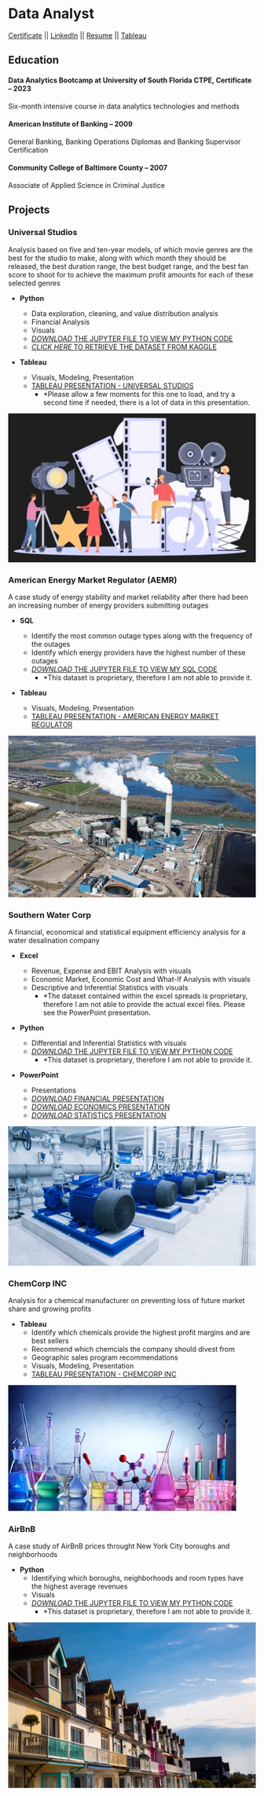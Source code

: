 # Data Analyst
[Certificate](/assets/resume/usf_certificate.pdf)
||
[LinkedIn](https://www.linkedin.com/in/brandon-chisnell-9890a79b/)
||
[Resume](/assets/resume/resume_brandon_chisnell.pdf)
||
[Tableau](https://public.tableau.com/app/profile/brandon.chisnell)

## Education
#### Data Analytics Bootcamp at University of South Florida CTPE, Certificate – 2023
Six-month intensive course in data analytics technologies and methods

#### American Institute of Banking – 2009
General Banking, Banking Operations Diplomas and Banking Supervisor Certification

#### Community College of Baltimore County – 2007
Associate of Applied Science in Criminal Justice

## Projects
### Universal Studios
Analysis based on five and ten-year models, of which movie genres are the best for the studio to make, along with which month they should be released, the best duration range, the best budget range, and the best fan score to shoot for to achieve the maximum profit amounts for each of these selected genres
  - **Python**
    - Data exploration, cleaning, and value distribution analysis
    - Financial Analysis
    - Visuals
    - [*DOWNLOAD* THE JUPYTER FILE TO VIEW MY PYTHON CODE](/assets/files/capstone_universal_studios_portfolio.ipynb)
    - [*CLICK HERE* TO RETRIEVE THE DATASET FROM KAGGLE](https://www.kaggle.com/datasets/akshaypawar7/millions-of-movies)

  - **Tableau**
    - Visuals, Modeling, Presentation
    - [TABLEAU PRESENTATION - UNIVERSAL STUDIOS](https://public.tableau.com/app/profile/brandon.chisnell/viz/Capstone-UniversalStudios/ExecutivePresentation)
      - *Please allow a few moments for this one to load, and try a second time if needed, there is a lot of data in this presentation.

![Movies](/assets/images/movies1.jpeg)

### American Energy Market Regulator (AEMR)
A case study of energy stability and market reliability after there had been an increasing number of energy providers submitting outages
  - **SQL**
    - Identify the most common outage types along with the frequency of the outages
    - Identify which energy providers have the highest number of these outages
    - [*DOWNLOAD* THE JUPYTER FILE TO VIEW MY SQL CODE](assets/files/aemr_portfolio.ipynb)
      - *This dataset is proprietary, therefore I am not able to provide it.

  - **Tableau**
    - Visuals, Modeling, Presentation
    - [TABLEAU PRESENTATION - AMERICAN ENERGY MARKET REGULATOR](https://public.tableau.com/app/profile/brandon.chisnell/viz/AmericanEnergyMarketRegulator_16941167662490/Presentation)

![Energy Plant](/assets/images/energy2.jpeg)

### Southern Water Corp
A financial, economical and statistical equipment efficiency analysis for a water desalination company 
  - **Excel**
    - Revenue, Expense and EBIT Analysis with visuals
    - Economic Market, Economic Cost and What-If Analysis with visuals
    - Descriptive and Inferential Statistics with visuals
      - *The dataset contained within the excel spreads is proprietary, therefore I am not able to provide the actual excel files. Please see the PowerPoint presentation. 
      
  - **Python**
    - Differential and Inferential Statistics with visuals
    - [*DOWNLOAD* THE JUPYTER FILE TO VIEW MY PYTHON CODE](/assets/files/sw_portfolio.ipynb)
      - *This dataset is proprietary, therefore I am not able to provide it.
        
  - **PowerPoint**
    - Presentations
    - [*DOWNLOAD* FINANCIAL PRESENTATION](/assets/files/sw_financial_portfolio.pptx)
    - [*DOWNLOAD* ECONOMICS PRESENTATION](/assets/files/sw_economics_portfolio.pptx)
    - [*DOWNLOAD* STATISTICS PRESENTATION](/assets/files/sw_statistics_portfolio.pptx)

![Water Pumping Station](/assets/images/water1.jpeg)

### ChemCorp INC
Analysis for a chemical manufacturer on preventing loss of future market share and growing profits 
  - **Tableau**
    - Identify which chemicals provide the highest profit margins and are best sellers
    - Recommend which chemcials the company should divest from
    - Geographic sales program recommendations
    - Visuals, Modeling, Presentation
    - [TABLEAU PRESENTATION - CHEMCORP INC](https://public.tableau.com/app/profile/brandon.chisnell/viz/ChemCorp_16941983986210/Presentation)

![Chemicals](/assets/images/chem1.jpeg)

### AirBnB
A case study of AirBnB prices throught New York City boroughs and neighborhoods
  - **Python**
    - Identifying which boroughs, neighborhoods and room types have the highest average revenues
    - Visuals
    - [*DOWNLOAD* THE JUPYTER FILE TO VIEW MY PYTHON CODE](assets/files/airbnb_portfolio.ipynb)
      - *This dataset is proprietary, therefore I am not able to provide it. 

![AirBnB](/assets/images/airbnb1.jpeg)

